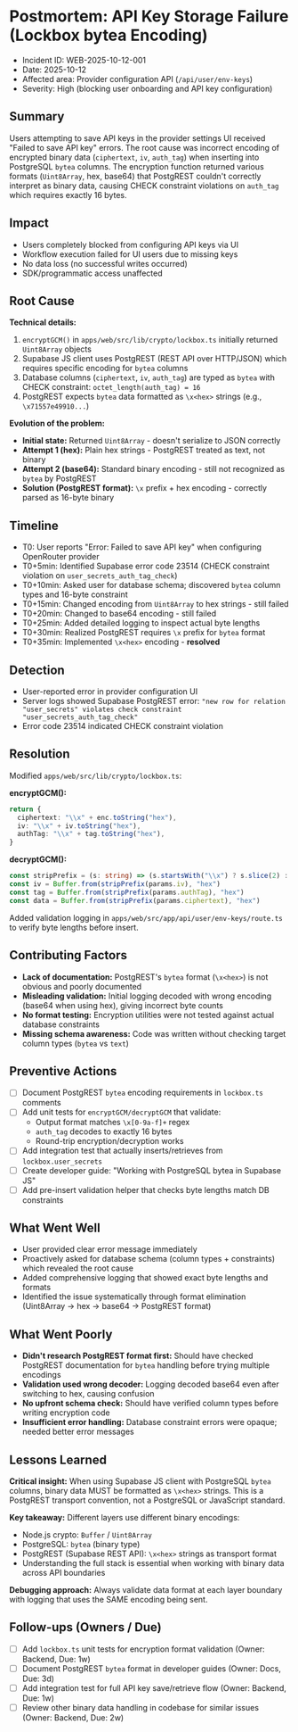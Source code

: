 # Postmortem: API Key Storage Failure (Lockbox bytea Encoding)

- Incident ID: WEB-2025-10-12-001
- Date: 2025-10-12
- Affected area: Provider configuration API (`/api/user/env-keys`)
- Severity: High (blocking user onboarding and API key configuration)

## Summary

Users attempting to save API keys in the provider settings UI received "Failed to save API key" errors. The root cause was incorrect encoding of encrypted binary data (`ciphertext`, `iv`, `auth_tag`) when inserting into PostgreSQL `bytea` columns. The encryption function returned various formats (`Uint8Array`, hex, base64) that PostgREST couldn't correctly interpret as binary data, causing CHECK constraint violations on `auth_tag` which requires exactly 16 bytes.

## Impact

- Users completely blocked from configuring API keys via UI
- Workflow execution failed for UI users due to missing keys
- No data loss (no successful writes occurred)
- SDK/programmatic access unaffected

## Root Cause

**Technical details:**
1. `encryptGCM()` in `apps/web/src/lib/crypto/lockbox.ts` initially returned `Uint8Array` objects
2. Supabase JS client uses PostgREST (REST API over HTTP/JSON) which requires specific encoding for `bytea` columns
3. Database columns (`ciphertext`, `iv`, `auth_tag`) are typed as `bytea` with CHECK constraint: `octet_length(auth_tag) = 16`
4. PostgREST expects `bytea` data formatted as `\x<hex>` strings (e.g., `\x71557e49910...`)

**Evolution of the problem:**
- **Initial state:** Returned `Uint8Array` - doesn't serialize to JSON correctly
- **Attempt 1 (hex):** Plain hex strings - PostgREST treated as text, not binary
- **Attempt 2 (base64):** Standard binary encoding - still not recognized as `bytea` by PostgREST
- **Solution (PostgREST format):** `\x` prefix + hex encoding - correctly parsed as 16-byte binary

## Timeline

- T0: User reports "Error: Failed to save API key" when configuring OpenRouter provider
- T0+5min: Identified Supabase error code 23514 (CHECK constraint violation on `user_secrets_auth_tag_check`)
- T0+10min: Asked user for database schema; discovered `bytea` column types and 16-byte constraint
- T0+15min: Changed encoding from `Uint8Array` to hex strings - still failed
- T0+20min: Changed to base64 encoding - still failed
- T0+25min: Added detailed logging to inspect actual byte lengths
- T0+30min: Realized PostgREST requires `\x` prefix for `bytea` format
- T0+35min: Implemented `\x<hex>` encoding - **resolved**

## Detection

- User-reported error in provider configuration UI
- Server logs showed Supabase PostgREST error: `"new row for relation "user_secrets" violates check constraint "user_secrets_auth_tag_check"`
- Error code 23514 indicated CHECK constraint violation

## Resolution

Modified `apps/web/src/lib/crypto/lockbox.ts`:

**encryptGCM():**
```typescript
return {
  ciphertext: "\\x" + enc.toString("hex"),
  iv: "\\x" + iv.toString("hex"),
  authTag: "\\x" + tag.toString("hex"),
}
```

**decryptGCM():**
```typescript
const stripPrefix = (s: string) => (s.startsWith("\\x") ? s.slice(2) : s)
const iv = Buffer.from(stripPrefix(params.iv), "hex")
const tag = Buffer.from(stripPrefix(params.authTag), "hex")
const data = Buffer.from(stripPrefix(params.ciphertext), "hex")
```

Added validation logging in `apps/web/src/app/api/user/env-keys/route.ts` to verify byte lengths before insert.

## Contributing Factors

- **Lack of documentation:** PostgREST's `bytea` format (`\x<hex>`) is not obvious and poorly documented
- **Misleading validation:** Initial logging decoded with wrong encoding (base64 when using hex), giving incorrect byte counts
- **No format testing:** Encryption utilities were not tested against actual database constraints
- **Missing schema awareness:** Code was written without checking target column types (`bytea` vs `text`)

## Preventive Actions

- [ ] Document PostgREST `bytea` encoding requirements in `lockbox.ts` comments
- [ ] Add unit tests for `encryptGCM/decryptGCM` that validate:
  - Output format matches `\x[0-9a-f]+` regex
  - `auth_tag` decodes to exactly 16 bytes
  - Round-trip encryption/decryption works
- [ ] Add integration test that actually inserts/retrieves from `lockbox.user_secrets`
- [ ] Create developer guide: "Working with PostgreSQL bytea in Supabase JS"
- [ ] Add pre-insert validation helper that checks byte lengths match DB constraints

## What Went Well

- User provided clear error message immediately
- Proactively asked for database schema (column types + constraints) which revealed the root cause
- Added comprehensive logging that showed exact byte lengths and formats
- Identified the issue systematically through format elimination (Uint8Array → hex → base64 → PostgREST format)

## What Went Poorly

- **Didn't research PostgREST format first:** Should have checked PostgREST documentation for `bytea` handling before trying multiple encodings
- **Validation used wrong decoder:** Logging decoded base64 even after switching to hex, causing confusion
- **No upfront schema check:** Should have verified column types before writing encryption code
- **Insufficient error handling:** Database constraint errors were opaque; needed better error messages

## Lessons Learned

**Critical insight:** When using Supabase JS client with PostgreSQL `bytea` columns, binary data MUST be formatted as `\x<hex>` strings. This is a PostgREST transport convention, not a PostgreSQL or JavaScript standard.

**Key takeaway:** Different layers use different binary encodings:
- Node.js crypto: `Buffer` / `Uint8Array`
- PostgreSQL: `bytea` (binary type)
- PostgREST (Supabase REST API): `\x<hex>` strings as transport format
- Understanding the full stack is essential when working with binary data across API boundaries

**Debugging approach:** Always validate data format at each layer boundary with logging that uses the SAME encoding being sent.

## Follow-ups (Owners / Due)

- [ ] Add `lockbox.ts` unit tests for encryption format validation (Owner: Backend, Due: 1w)
- [ ] Document PostgREST `bytea` format in developer guides (Owner: Docs, Due: 3d)
- [ ] Add integration test for full API key save/retrieve flow (Owner: Backend, Due: 1w)
- [ ] Review other binary data handling in codebase for similar issues (Owner: Backend, Due: 2w)
